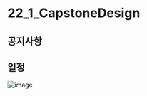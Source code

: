 # 22_1_CapstoneDesign

## 공지사항

## 일정
![image](https://user-images.githubusercontent.com/60763110/151113597-68c3b5b4-cde8-488e-a9a5-e1995b20bf99.png)

